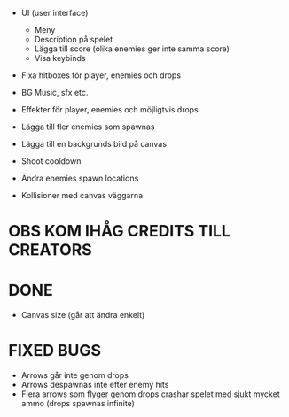 * UI (user interface)
    - Meny
    - Description på spelet
    - Lägga till score (olika enemies ger inte samma score)
    - Visa keybinds

* Fixa hitboxes för player, enemies och drops
* BG Music, sfx etc.
* Effekter för player, enemies och möjligtvis drops
* Lägga till fler enemies som spawnas
* Lägga till en backgrunds bild på canvas
* Shoot cooldown
* Ändra enemies spawn locations
* Kollisioner med canvas väggarna

# OBS KOM IHÅG CREDITS TILL CREATORS

# DONE
* Canvas size (går att ändra enkelt)

# FIXED BUGS
* Arrows går inte genom drops
* Arrows despawnas inte efter enemy hits
* Flera arrows som flyger genom drops crashar spelet med sjukt mycket ammo (drops spawnas infinite)